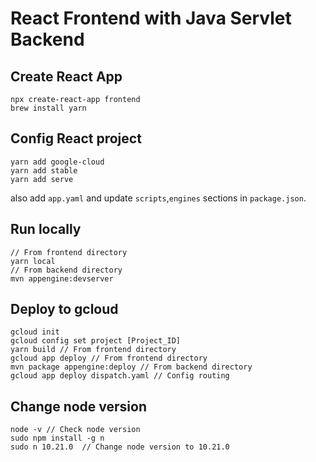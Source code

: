 # React Frontend with Java Servlet Backend
## Create React App
```
npx create-react-app frontend
brew install yarn
```

## Config React project
```
yarn add google-cloud
yarn add stable
yarn add serve
```
also add `app.yaml` and update `scripts`,`engines` sections in `package.json`.

## Run locally
```
// From frontend directory
yarn local
// From backend directory
mvn appengine:devserver
```

## Deploy to gcloud
```
gcloud init
gcloud config set project [Project_ID]
yarn build // From frontend directory
gcloud app deploy // From frontend directory
mvn package appengine:deploy // From backend directory
gcloud app deploy dispatch.yaml // Config routing
```

## Change node version
```
node -v // Check node version
sudo npm install -g n
sudo n 10.21.0  // Change node version to 10.21.0

```